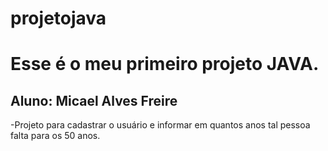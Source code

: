 # projetojava
# Esse é o meu primeiro projeto JAVA.
## Aluno: Micael Alves Freire

-Projeto para cadastrar o usuário e informar em quantos anos tal pessoa falta para os 50 anos.
